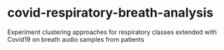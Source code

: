 # covid-respiratory-breath-analysis
Experiment clustering approaches for respiratory classes extended with Covid19 on breath audio samples from patients
